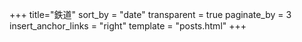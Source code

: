 +++
title="鉄道"
sort_by = "date"
transparent = true
paginate_by = 3
insert_anchor_links = "right"
template = "posts.html"
+++
